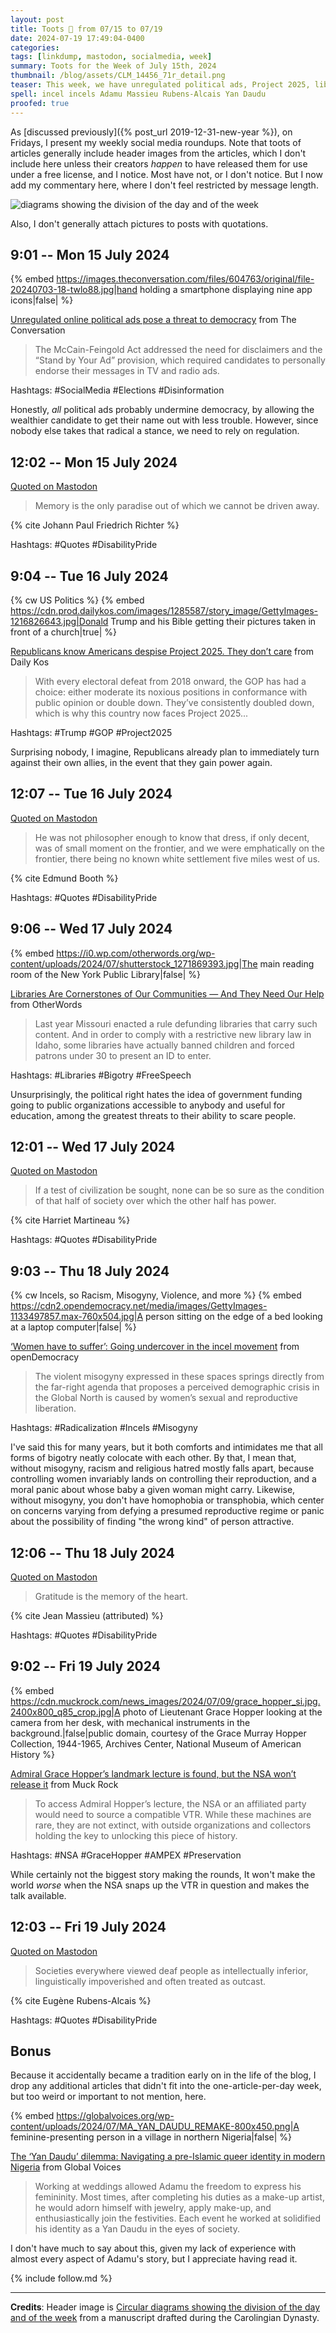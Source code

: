 ```yaml
---
layout: post
title: Toots 🦣 from 07/15 to 07/19
date: 2024-07-19 17:49:04-0400
categories:
tags: [linkdump, mastodon, socialmedia, week]
summary: Toots for the Week of July 15th, 2024
thumbnail: /blog/assets/CLM_14456_71r_detail.png
teaser: This week, we have unregulated political ads, Project 2025, libraries, incels, lost media at the NSA, Nigerian queer identity, and disability pride.
spell: incel incels Adamu Massieu Rubens-Alcais Yan Daudu
proofed: true
---
```


As [discussed previously]({% post_url 2019-12-31-new-year %}), on Fridays, I present my weekly social media roundups.  Note that toots of articles generally include header images from the articles, which I don't include here unless their creators *happen* to have released them for use under a free license, and I notice.  Most have not, or I don't notice.  But I now add my commentary here, where I don't feel restricted by message length.

![diagrams showing the division of the day and of the week](/blog/assets/CLM_14456_71r_detail.png "I don't know, it seems to have turned into all cowlicks.")

Also, I don't generally attach pictures to posts with quotations.

## 9:01 -- Mon 15 July 2024

{% embed https://images.theconversation.com/files/604763/original/file-20240703-18-twlo88.jpg|hand holding a smartphone displaying nine app icons|false| %}

[<i class="fab fa-mastodon"></i>](https://mastodon.social/@jcolag/112790632928790742) [Unregulated online political ads pose a threat to democracy](https://theconversation.com/unregulated-online-political-ads-pose-a-threat-to-democracy-231268) from The Conversation

 > The McCain-Feingold Act addressed the need for disclaimers and the “Stand by Your Ad” provision, which required candidates to personally endorse their messages in TV and radio ads.

Hashtags:  #SocialMedia #Elections #Disinformation

Honestly, *all* political ads probably undermine democracy, by allowing the wealthier candidate to get their name out with less trouble.  However, since nobody else takes that radical a stance, we need to rely on regulation.

## 12:02 -- Mon 15 July 2024

[<i class="fab fa-mastodon"></i> Quoted on Mastodon](https://mastodon.social/@jcolag/112791345390656884)

 > Memory is the only paradise out of which we cannot be driven away.

{% cite Johann Paul Friedrich Richter %}

Hashtags:  #Quotes #DisabilityPride

## 9:04 -- Tue 16 July 2024

{% cw US Politics %}
{% embed https://cdn.prod.dailykos.com/images/1285587/story_image/GettyImages-1216826643.jpg|Donald Trump and his Bible getting their pictures taken in front of a church|true| %}

[<i class="fab fa-mastodon"></i>](https://mastodon.social/@jcolag/112796306118647800) [Republicans know Americans despise Project 2025. They don’t care](https://www.dailykos.com/story/2024/7/10/2252394/-Republicans-know-Americans-despise-Project-2025-They-don-t-care) from Daily Kos

 > With every electoral defeat from 2018 onward, the GOP has had a choice: either moderate its noxious positions in conformance with public opinion or double down. They’ve consistently doubled down, which is why this country now faces Project 2025...

Hashtags:  #Trump #GOP #Project2025

Surprising nobody, I imagine, Republicans already plan to immediately turn against their own allies, in the event that they gain power again.

## 12:07 -- Tue 16 July 2024

[<i class="fab fa-mastodon"></i> Quoted on Mastodon](https://mastodon.social/@jcolag/112797026167889258)

 > He was not philosopher enough to know that dress, if only decent, was of small moment on the frontier, and we were emphatically on the frontier, there being no known white settlement five miles west of us.

{% cite Edmund Booth %}

Hashtags:  #Quotes #DisabilityPride

## 9:06 -- Wed 17 July 2024

{% embed https://i0.wp.com/otherwords.org/wp-content/uploads/2024/07/shutterstock_1271869393.jpg|The main reading room of the New York Public Library|false| %}

[<i class="fab fa-mastodon"></i>](https://mastodon.social/@jcolag/112801976248988965) [Libraries Are Cornerstones of Our Communities — And They Need Our Help](https://otherwords.org/libraries-are-cornerstones-of-our-communities-and-they-need-our-help/) from OtherWords

 > Last year Missouri enacted a rule defunding libraries that carry such content. And in order to comply with a restrictive new library law in Idaho, some libraries have actually banned children and forced patrons under 30 to present an ID to enter.

Hashtags:  #Libraries #Bigotry #FreeSpeech

Unsurprisingly, the political right hates the idea of government funding going to public organizations accessible to anybody and useful for education, among the greatest threats to their ability to scare people.

## 12:01 -- Wed 17 July 2024

[<i class="fab fa-mastodon"></i> Quoted on Mastodon](https://mastodon.social/@jcolag/112802666397950525)

 > If a test of civilization be sought, none can be so sure as the condition of that half of society over which the other half has power.

{% cite Harriet Martineau %}

Hashtags:  #Quotes #DisabilityPride

## 9:03 -- Thu 18 July 2024

{% cw Incels, so Racism, Misogyny, Violence, and more %}
{% embed https://cdn2.opendemocracy.net/media/images/GettyImages-1133497857.max-760x504.jpg|A person sitting on the edge of a bed looking at a laptop computer|false| %}

[<i class="fab fa-mastodon"></i>](https://mastodon.social/@jcolag/112807627594209970) [‘Women have to suffer’: Going undercover in the incel movement](https://www.opendemocracy.net/en/incels-abortion-rights-bodies-under-siege-sian-norris/) from openDemocracy

 > The violent misogyny expressed in these spaces springs directly from the far-right agenda that proposes a perceived demographic crisis in the Global North is caused by women’s sexual and reproductive liberation.

Hashtags:  #Radicalization #Incels #Misogyny

I've said this for many years, but it both comforts and intimidates me that all forms of bigotry neatly colocate with each other.  By that, I mean that, without misogyny, racism and religious hatred mostly falls apart, because controlling women invariably lands on controlling their reproduction, and a moral panic about whose baby a given woman might carry.  Likewise, without misogyny, you don't have homophobia or transphobia, which center on concerns varying from defying a presumed reproductive regime or panic about the possibility of finding "the wrong kind" of person attractive.

## 12:06 -- Thu 18 July 2024

[<i class="fab fa-mastodon"></i> Quoted on Mastodon](https://mastodon.social/@jcolag/112808346485243887)

 > Gratitude is the memory of the heart.

{% cite Jean Massieu (attributed) %}

Hashtags:  #Quotes #DisabilityPride

## 9:02 -- Fri 19 July 2024

{% embed https://cdn.muckrock.com/news_images/2024/07/09/grace_hopper_si.jpg.2400x800_q85_crop.jpg|A photo of Lieutenant Grace Hopper looking at the camera from her desk, with mechanical instruments in the background.|false|public domain, courtesy of the Grace Murray Hopper Collection, 1944-1965, Archives Center, National Museum of American History %}

[<i class="fab fa-mastodon"></i>](https://mastodon.social/@jcolag/112813285621885083) [Admiral Grace Hopper’s landmark lecture is found, but the NSA won’t release it](https://www.muckrock.com/news/archives/2024/jul/10/grace-hopper-lost-lecture-found-nsa/) from Muck Rock

 > To access Admiral Hopper’s lecture, the NSA or an affiliated party would need to source a compatible VTR. While these machines are rare, they are not extinct, with outside organizations and collectors holding the key to unlocking this piece of history.

Hashtags:  #NSA #GraceHopper #AMPEX #Preservation

While certainly not the biggest story making the rounds, It won't make the world *worse* when the NSA snaps up the VTR in question and makes the talk available.

## 12:03 -- Fri 19 July 2024

[<i class="fab fa-mastodon"></i> Quoted on Mastodon](https://mastodon.social/@jcolag/112813998728673254)

 > Societies everywhere viewed deaf people as intellectually inferior, linguistically impoverished and often treated as outcast.

{% cite Eugène Rubens-Alcais %}

Hashtags:  #Quotes #DisabilityPride

## Bonus

Because it accidentally became a tradition early on in the life of the blog, I drop any additional articles that didn't fit into the one-article-per-day week, but too weird or important to not mention, here.

{% embed https://globalvoices.org/wp-content/uploads/2024/07/MA_YAN_DAUDU_REMAKE-800x450.png|A feminine-presenting person in a village in northern Nigeria|false| %}

<i class="fas fa-square"></i> [The ‘Yan Daudu’ dilemma: Navigating a pre-Islamic queer identity in modern Nigeria](https://globalvoices.org/2024/07/10/the-yan-daudu-dilemma-navigating-a-pre-islamic-queer-identity-in-modern-nigeria/) from Global Voices

 > Working at weddings allowed Adamu the freedom to express his femininity. Most times, after completing his duties as a make-up artist, he would adorn himself with jewelry, apply make-up, and enthusiastically join the festivities. Each event he worked at solidified his identity as a Yan Daudu in the eyes of society.

I don't have much to say about this, given my lack of experience with almost every aspect of Adamu's story, but I appreciate having read it.

{% include follow.md %}

* * *

**Credits**:  Header image is [Circular diagrams showing the division of the day and of the week](https://commons.wikimedia.org/wiki/File:CLM_14456_71r_detail.jpg) from a manuscript drafted during the Carolingian Dynasty.
